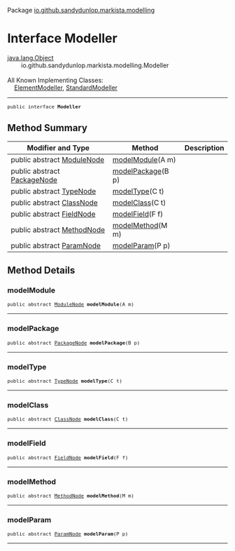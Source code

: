 Package [io.github.sandydunlop.markista.modelling](index.md)

# Interface Modeller
[java.lang.Object](https://docs.oracle.com/en/java/javase/24/docs/api/java.base/java/lang/Object.html)<br/>
        io.github.sandydunlop.markista.modelling.Modeller<br/>
<br/>
All Known Implementing Classes:<br/>
    [ElementModeller](ElementModeller.md), [StandardModeller](StandardModeller.md)


----

<span style="font-family: monospace; font-size: 80%;">public interface __Modeller__</span>


## Method Summary

| Modifier and Type                                      | Method                             | Description |
|--------------------------------------------------------|------------------------------------|-------------|
| public abstract [ModuleNode](../model/ModuleNode.md)   | [modelModule](#modelmodule)(A m)   |             |
| public abstract [PackageNode](../model/PackageNode.md) | [modelPackage](#modelpackage)(B p) |             |
| public abstract [TypeNode](../model/TypeNode.md)       | [modelType](#modeltype)(C t)       |             |
| public abstract [ClassNode](../model/ClassNode.md)     | [modelClass](#modelclass)(C t)     |             |
| public abstract [FieldNode](../model/FieldNode.md)     | [modelField](#modelfield)(F f)     |             |
| public abstract [MethodNode](../model/MethodNode.md)   | [modelMethod](#modelmethod)(M m)   |             |
| public abstract [ParamNode](../model/ParamNode.md)     | [modelParam](#modelparam)(P p)     |             |



## Method Details

### modelModule

<span style="font-family: monospace; font-size: 80%;">public abstract [ModuleNode](../model/ModuleNode.md) __modelModule__(A m)</span>




---

### modelPackage

<span style="font-family: monospace; font-size: 80%;">public abstract [PackageNode](../model/PackageNode.md) __modelPackage__(B p)</span>




---

### modelType

<span style="font-family: monospace; font-size: 80%;">public abstract [TypeNode](../model/TypeNode.md) __modelType__(C t)</span>




---

### modelClass

<span style="font-family: monospace; font-size: 80%;">public abstract [ClassNode](../model/ClassNode.md) __modelClass__(C t)</span>




---

### modelField

<span style="font-family: monospace; font-size: 80%;">public abstract [FieldNode](../model/FieldNode.md) __modelField__(F f)</span>




---

### modelMethod

<span style="font-family: monospace; font-size: 80%;">public abstract [MethodNode](../model/MethodNode.md) __modelMethod__(M m)</span>




---

### modelParam

<span style="font-family: monospace; font-size: 80%;">public abstract [ParamNode](../model/ParamNode.md) __modelParam__(P p)</span>




---

